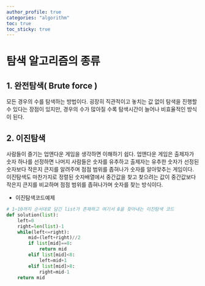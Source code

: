 ```yaml
---
author_profile: true
categories: "algorithm"
toc: true
toc_sticky: true
---
```


# 탐색 알고리즘의 종류
## 1. 완전탐색( Brute force )
모든 경우의 수를 탐색하는 방법이다. 굉장히 직관적이고 놓치는 값 없이 탐색을 진행할 수 있다는 장점이 있지만, 경우의 수가 많아질 수록 탐색시간이 늘어나 비효율적인 방식이 된다.

## 2. 이진탐색
사람들이 즐기는 업앤다운 게임을 생각하면 이해하기 쉽다. 업앤다운 게임은 출제자가 숫자 하나를 선정하면 나머지 사람들은 숫자를 유추하고 출제자는 유추한 숫자가 선정된 숫자보다 작은지 큰지를 알려주며 점점 범위를 좁혀나가 숫자를 알아맞추는 게임이다. 이진탐색도 마찬가지로 정렬된 숫자배열에서 중간값을 찾고 찾으려는 값이 중간값보다 작은지 큰지를 비교하며 점점 범위를 좁혀나가며 숫자를 찾는 방식이다.       

- 이진탐색코드예제       

```python
# 1~10까지 순서대로 담긴 list가 존재하고 여기서 8을 찾아내는 이진탐색 코드
def solution(list):
    left=0
    right=len(list)-1
    while(left<=right):
        mid=(left+right)//2
        if list[mid]==8:
            return mid
        elif list[mid]<8:
            left=mid+1
        elif list[mid]>8:
            right=mid-1
    return mid
```